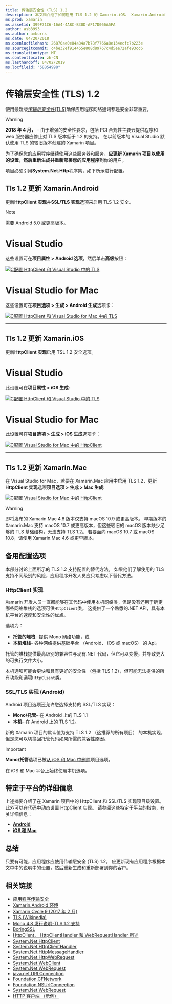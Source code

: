 ```yaml
---
title: 传输层安全性 (TLS) 1.2
description: 本文档介绍了如何启用 TLS 1.2 的 Xamarin.iOS、 Xamarin.Android 和 Xamarin.Mac 项目。 它演示了如何执行此操作在 Visual Studio 2019 和 Visual Studio for mac。
ms.prod: xamarin
ms.assetid: 399F71C6-16A4-4ABC-B30D-AF17D066A5FA
author: asb3993
ms.author: amburns
ms.date: 04/20/2018
ms.openlocfilehash: 26870ae0e84a84a7b78f7766a8e134ecfc7b223e
ms.sourcegitcommit: c4be32ef914465e808d89767c4d5ee72afe93cc6
ms.translationtype: MT
ms.contentlocale: zh-CN
ms.lasthandoff: 04/02/2019
ms.locfileid: "58854998"
---
```

# <a name="transport-layer-security-tls-12"></a>传输层安全性 (TLS) 1.2

使用最新版[_传输层安全性_(TLS)](https://en.wikipedia.org/wiki/Transport_Layer_Security)确保应用程序网络通讯都是安全非常重要。

> [!WARNING]
> **2018 年 4 月，** – 由于增强的安全性要求，包括 PCI 合规性主要云提供程序和 web 服务器应停止对 TLS 版本低于 1.2 的支持。  在以前版本的 Visual Studio 默认使用 TLS 的较旧版本创建的 Xamarin 项目。
>
> 为了确保您的应用程序继续使用这些服务器和服务，**应更新 Xamarin 项目以使用的设置，然后重新生成并重新部署您的应用程序**到你的用户。

项目必须引用**System.Net.Http**程序集，如下所示进行配置。

## <a name="update-xamarinandroid-to-tls-12"></a>Tls 1.2 更新 Xamarin.Android

更新**HttpClient 实现**并**SSL/TLS 实现**选项来启用 TLS 1.2 安全。

> [!NOTE]
> 需要 Android 5.0 或更高版本。

# [<a name="visual-studio"></a>Visual Studio](#tab/windows)

这些设置可在**项目属性 > Android 选项**，然后单击**高级**按钮：

[![C配置 HttpClient 和 Visual Studio 中的 TLS](transport-layer-security-images/android-win-sml.png)](transport-layer-security-images/android-win.png#lightbox)

# [<a name="visual-studio-for-mac"></a>Visual Studio for Mac](#tab/macos)

这些设置可在**项目选项 > 生成 > Android 生成**选项卡：

[![C配置 HttpClient 和 Visual Studio for Mac 中的 TLS](transport-layer-security-images/android-mac-sml.png)](transport-layer-security-images/android-mac.png#lightbox)

-----

## <a name="update-xamarinios-to-tls-12"></a>Tls 1.2 更新 Xamarin.iOS

更新**HttpClient 实现**启用 TSL 1.2 安全选项。

# [<a name="visual-studio"></a>Visual Studio](#tab/windows)

此设置可在**项目属性 > iOS 生成**:

[![C配置 HttpClient 和 Visual Studio 中的 TLS](transport-layer-security-images/ios-win-sml.png)](transport-layer-security-images/ios-win.png#lightbox)

# [<a name="visual-studio-for-mac"></a>Visual Studio for Mac](#tab/macos)

此设置可在**项目选项 > 生成 > iOS 生成**选项卡：

[![C配置 Visual Studio for Mac 中的 HttpClient](transport-layer-security-images/ios-mac-sml.png)](transport-layer-security-images/ios-mac.png#lightbox)

-----

## <a name="update-xamarinmac-to-tls-12"></a>Tls 1.2 更新 Xamarin.Mac

在 Visual Studio for Mac，若要在 Xamarin.Mac 应用中启用 TLS 1.2，更新**HttpClient 实现**选项**项目选项 > 生成 > Mac 生成**:

[![C配置 Visual Studio for Mac 中的 HttpClient](transport-layer-security-images/macos-mac-sml.png)](transport-layer-security-images/macos-mac.png#lightbox)

> [!WARNING]
> 即将发布的 Xamarin.Mac 4.8 版本仅支持 macOS 10.9 或更高版本。
> 早期版本的 Xamarin.Mac 支持 macOS 10.7 或更高版本，但这些较旧的 macOS 版本缺少足够的 TLS 基础结构，无法支持 TLS 1.2。 若要面向 macOS 10.7 或 macOS 10.8，请使用 Xamarin.Mac 4.6 或更早版本。

## <a name="alternative-configuration-options"></a>备用配置选项

本部分讨论上面所示的 TLS 1.2 支持配置的替代方法。
如果他们了解使用的 TLS 支持不同级别的风险，应用程序开发人员应只考虑以下替代方法。

### <a name="httpclient-implementation"></a>HttpClient 实现

Xamarin 开发人员一直都能够在其代码中使用本机网络类，但是没有还用于确定哪些网络堆栈的选项可供`HttpClient`类。 这提供了一个熟悉的.NET API，具有本机平台的速度和安全性的优点。

选项为：

- **托管的堆栈**– 提供 Mono 网络功能，或
- **本机堆栈**– 各种网络提供基础平台 （Android、 iOS 或 macOS） 的 Api。

托管的堆栈提供最高级别的兼容性与现有.NET 代码，但它可以变慢，并导致更大的可执行文件大小。

本机选项可能会更快和具有更好的安全性 （包括 TLS 1.2），但可能无法提供的所有功能和选项`HttpClient`类。

### <a name="ssltls-implementation-android"></a>SSL/TLS 实现 (Android)

Android 项目选项还允许您选择支持的 SSL/TLS 实现：

- **Mono/托管**– 在 Android 上的 TLS 1.1
- **本机**– 在 Android 上的 TLS 1.2。

新的 Xamarin 项目的默认值为支持 TLS 1.2 （这推荐的所有项目） 的本机实现，但是您可以切换回托管代码如果所需的兼容性原因。

> [!IMPORTANT]
> **Mono/托管**选项已被[从 iOS 和 Mac 中删除](https://developer.xamarin.com/releases/ios/xamarin.ios_10/xamarin.ios_10.8/)项目选项。
>
> 在 iOS 和 Mac 平台上始终使用本机选项。

## <a name="platform-specific-details"></a>特定于平台的详细信息

上述摘要介绍了在 Xamarin 项目中的 HttpClient 和 SSL/TLS 实现项目级设置。 此外可以在代码中动态设置 HttpClient 实现。 请参阅这些特定于平台的指南，有关详细信息：

- [**Android**](~/android/app-fundamentals/http-stack.md)
- [**iOS 和 Mac**](~/cross-platform/macios/http-stack.md)

## <a name="summary"></a>总结

只要有可能，应用程序应使用传输层安全 (TLS) 1.2。
应更新现有应用程序根据本文中中的说明中的设置，然后重新生成和重新部署到你的客户。

## <a name="related-links"></a>相关链接

- [应用程序传输安全](~/ios/app-fundamentals/ats.md)
- [Xamarin.Android 环境](~/android/deploy-test/environment.md)
- [Xamarin Cycle 9 (2017 年 2 月)](https://releases.xamarin.com/stable-release-cycle-9/)
- [TLS (Wikipedia)](https://en.wikipedia.org/wiki/Transport_Layer_Security)
- [Mono 4.8 发行说明-TLS 1.2 支持](https://www.mono-project.com/docs/about-mono/releases/4.8.0/#tls-12-support)
- [BoringSSL](https://boringssl.googlesource.com/boringssl/)
- [HttpClient、 HttpClientHandler 和 WebRequestHandler 所述](https://blogs.msdn.microsoft.com/henrikn/2012/08/07/httpclient-httpclienthandler-and-webrequesthandler-explained/)
- [System.Net.HttpClient](https://msdn.microsoft.com/library/system.net.http.httpclient(v=vs.118).aspx)
- [System.Net.HttpClientHandler](https://msdn.microsoft.com/library/system.net.http.httpclienthandler(v=vs.118).aspx)
- [System.Net.HttpMessageHandler](https://msdn.microsoft.com/library/system.net.http.httpmessagehandler(v=vs.118).aspx)
- [System.Net.HttpWebRequest](https://msdn.microsoft.com/library/system.net.httpwebrequest(v=vs.110).aspx)
- [System.Net.WebClient](https://msdn.microsoft.com/library/system.net.webclient(v=vs.110).aspx)
- [System.Net.WebRequest](https://msdn.microsoft.com/library/system.net.webrequest(v=vs.110).aspx)
- [java.net.URLConnection](https://developer.android.com/reference/java/net/URLConnection.html)
- [Foundation.CFNetwork](xref:CoreFoundation.CFNetwork)
- [Foundation.NSUrlConnection](xref:Foundation.NSUrlConnection)
- [System.Net.WebRequest](https://msdn.microsoft.com/library/system.net.webrequest(v=vs.110).aspx)
- [HTTP 客户端 （示例）](https://developer.xamarin.com/samples/monotouch/HttpClient/)
